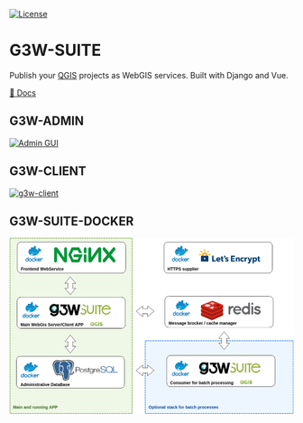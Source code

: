 <!--

**Here are some ideas to get you started:**

🙋‍♀️ A short introduction - what is your organization all about?
🌈 Contribution guidelines - how can the community get involved?
👩‍💻 Useful resources - where can the community find your docs? Is there anything else the community should know?
🍿 Fun facts - what does your team eat for breakfast?
🧙 Remember, you can do mighty things with the power of [Markdown](https://docs.github.com/github/writing-on-github/getting-started-with-writing-and-formatting-on-github/basic-writing-and-formatting-syntax)
-->

[![License](https://img.shields.io/badge/license-MPL%202-blue.svg?style=flat)](LICENSE) 

# G3W-SUITE

Publish your [QGIS](https://qgis.org) projects as WebGIS services. Built with Django and Vue.

[📖 Docs](https://g3w-suite.readthedocs.io/)

## G3W-ADMIN

<p dir="auto">
  <a href="https://github.com/g3w-suite/g3w-admin">
    <img src="https://user-images.githubusercontent.com/9614886/189155796-6feff629-b500-4e38-b7c2-d98b53ae7564.png" alt="Admin GUI" style="max-width: 100%;">
  </a>
</p>

## G3W-CLIENT

<p dir="auto">
  <a href="https://github.com/g3w-suite/g3w-client">
    <img src="https://g3w-suite.readthedocs.io/en/latest/_images/g3wclient_interface.png" alt="g3w-client" style="max-width: 100%;">
  </a>
</p>

## G3W-SUITE-DOCKER

<p dir="auto">
  <a href="https://github.com/g3w-suite/g3w-suite-docker">
    <img src="https://github.com/g3w-suite/g3w-suite-docker/raw/dev/docs/img/docker.png" alt="Docker structure" style="max-width: 100%;">
  </a>
</p>

